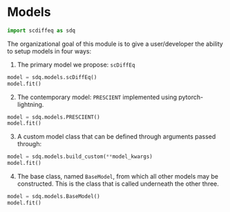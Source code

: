 # Models

```python
import scdiffeq as sdq
```

The organizational goal of this module is to give a user/developer the ability to setup models in four ways:

1. The primary model we propose: `scDiffEq`

```python
model = sdq.models.scDiffEq()
model.fit()
```

2. The contemporary model: `PRESCIENT` implemented using pytorch-lightning.

```python
model = sdq.models.PRESCIENT()
model.fit()
```

3. A custom model class that can be defined through arguments passed through: 

```python
model = sdq.models.build_custom(**model_kwargs)
model.fit()
```

4. The base class, named `BaseModel`, from which all other models may be constructed. This is the class that is called underneath the other three.

```python
model = sdq.models.BaseModel()
model.fit()
```